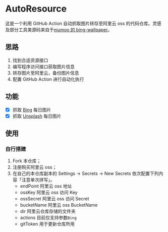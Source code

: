 # AutoResource
这是一个利用 GitHub Action 自动抓取图片转存至阿里云 oss 的代码仓库。灵感及部分工具类源码来自于[niumoo 的 bing-wallpaper](https://github.com/niumoo/bing-wallpaper)。

## 思路
1. 找到合适资源接口
2. 编写程序访问接口获取图片信息
3. 转存图片至阿里云，备份图片信息
4. 配置 GitHub Action 进行自动化执行 

## 功能
-[x] 抓取 [Bing](https://cn.bing.com/) 每日图片
-[x] 抓取 [Unsplash](https://unsplash.com/) 每日图片

## 使用
### 自行搭建
1. Fork 本仓库；
2. 注册购买阿里云 oss；
3. 在自己的本仓库副本的 Settings -> Secrets -> New Secrets 依次配置下列内容「注意单次拼写」。
   - endPoint
     阿里云 oss 地址
   - ossKey
     阿里云 oss 访问 Key
   - ossSecret
     阿里云 oss 访问 Secret
   - bucketName
     阿里云 oss BucketName
   - dir
     阿里云仓库存储的文件夹
   - actions
     目前仅支持参数`Bing`
   - gitToken
     用于更新仓库所用
     